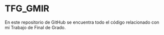 # TFG_GMIR
En este repositorio de GitHub se encuentra todo el código relacionado con mi Trabajo de Final de Grado.
